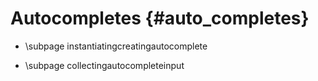 Autocompletes {#auto_completes}
============
* \subpage instantiatingcreatingautocomplete

* \subpage collectingautocompleteinput

